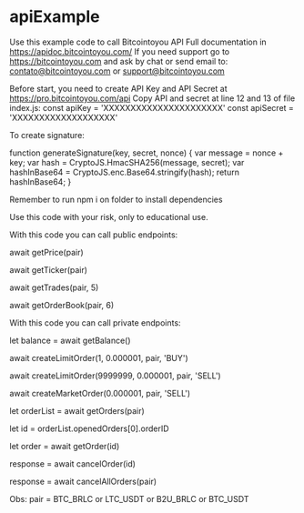 # apiExample
Use this example code to call Bitcointoyou API
Full documentation in https://apidoc.bitcointoyou.com/
If you need support go to https://bitcointoyou.com and 
ask by chat or send email to: contato@bitcointoyou.com or support@bitcointoyou.com

Before start, you need to create API Key and API Secret at https://pro.bitcointoyou.com/api
Copy API and secret at line 12 and 13 of file index.js:
const apiKey = 'XXXXXXXXXXXXXXXXXXXXXX'
const apiSecret = 'XXXXXXXXXXXXXXXXXXX'

To create signature:

function generateSignature(key, secret, nonce) {
var message = nonce + key; var hash = CryptoJS.HmacSHA256(message, secret); var hashInBase64 = CryptoJS.enc.Base64.stringify(hash);
return hashInBase64; }

Remember to run npm i on folder to install dependencies 

Use this code with your risk, only to educational use.

With this code you can call public endpoints:

await getPrice(pair)

await getTicker(pair)

await getTrades(pair, 5)

await getOrderBook(pair, 6)


With this code you can call private endpoints:

let balance = await getBalance()

await createLimitOrder(1, 0.000001, pair, 'BUY') 

await createLimitOrder(9999999, 0.000001, pair, 'SELL')

await createMarketOrder(0.000001, pair, 'SELL')

let orderList = await getOrders(pair)

let id = orderList.openedOrders[0].orderID

let order = await getOrder(id)

response = await cancelOrder(id)   

response = await cancelAllOrders(pair)


Obs: pair = BTC_BRLC or LTC_USDT or B2U_BRLC or BTC_USDT
